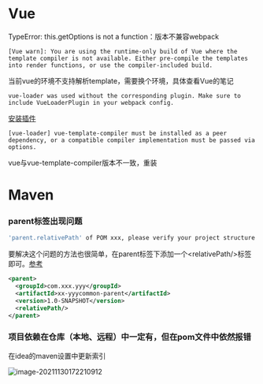 # Vue

 TypeError: this.getOptions is not a function：版本不兼容webpack

```error
[Vue warn]: You are using the runtime-only build of Vue where the template compiler is not available. Either pre-compile the templates into render functions, or use the compiler-included build.
```

当前vue的环境不支持解析template，需要换个环境，具体查看Vue的笔记

````error
vue-loader was used without the corresponding plugin. Make sure to include VueLoaderPlugin in your webpack config.
````

[安装插件](https://vue-loader.vuejs.org/zh/migrating.html#%E5%80%BC%E5%BE%97%E6%B3%A8%E6%84%8F%E7%9A%84%E4%B8%8D%E5%85%BC%E5%AE%B9%E5%8F%98%E6%9B%B4)

````error
[vue-loader] vue-template-compiler must be installed as a peer dependency, or a compatible compiler implementation must be passed via options.
````

vue与vue-template-compiler版本不一致，重装



# Maven

### parent标签出现问题

````bash
'parent.relativePath' of POM xxx, please verify your project structure
````

要解决这个问题的方法也很简单，在parent标签下添加一个\<relativePath/\>标签即可。[参考](https://blog.csdn.net/qq_45193304/article/details/108092077)

````xml
<parent>
  <groupId>com.xxx.yyy</groupId>
  <artifactId>xx-yyycommon-parent</artifactId>
  <version>1.0-SNAPSHOT</version>
  <relativePath/>
</parent>
````

### 项目依赖在仓库（本地、远程）中一定有，但在pom文件中依然报错

在idea的maven设置中更新索引

![image-20211130172210912](https://cdn.jsdelivr.net/gh/oyw6719119/gitbookpig/202111301722404.png)

